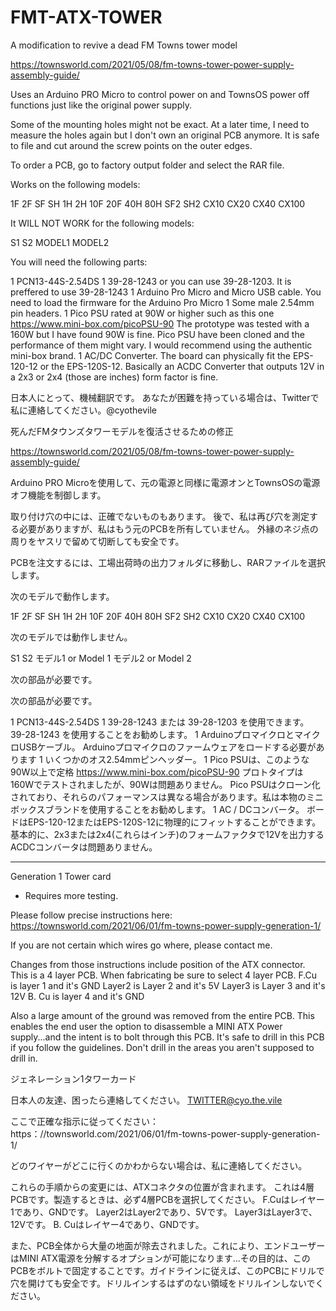 # FMT-ATX-TOWER
A modification to revive a dead FM Towns tower model


https://townsworld.com/2021/05/08/fm-towns-tower-power-supply-assembly-guide/

Uses an Arduino PRO Micro to control power on and TownsOS power off functions just like the original power supply.

Some of the mounting holes might not be exact.  At a later time, I need to measure the holes again but I don't own an original PCB anymore.  It is safe to file and cut around the screw points on the outer edges.

To order a PCB, go to factory output folder and select the RAR file.


Works on the following models:

1F
2F
SF
SH
1H
2H
10F
20F
40H
80H
SF2
SH2
CX10
CX20
CX40
CX100

It WILL NOT WORK for the following models:

S1
S2
MODEL1
MODEL2


You will need the following parts:

1    PCN13-44S-2.54DS
1	 39-28-1243    or you can use 39-28-1203.    It is preffered to use 39-28-1243
1    Arduino Pro Micro and Micro USB cable.  You need to load the firmware for the Arduino Pro Micro
1    Some male 2.54mm pin headers.
1    Pico PSU rated at 90W or higher such as this one   https://www.mini-box.com/picoPSU-90     The prototype was tested with a 160W but I have found 90W is fine.
		Pico PSU have been cloned and the performance of them might vary. I would recommend using the authentic mini-box brand.
1    AC/DC Converter.  The board can physically fit the EPS-120-12 or the EPS-120S-12.  Basically an ACDC Converter that outputs 12V in a 2x3 or 2x4 (those are inches) form factor is fine.

日本人にとって、機械翻訳です。 あなたが困難を持っている場合は、Twitterで私に連絡してください。@cyothevile


死んだFMタウンズタワーモデルを復活させるための修正

https://townsworld.com/2021/05/08/fm-towns-tower-power-supply-assembly-guide/

Arduino PRO Microを使用して、元の電源と同様に電源オンとTownsOSの電源オフ機能を制御します。

取り付け穴の中には、正確でないものもあります。 後で、私は再び穴を測定する必要がありますが、私はもう元のPCBを所有していません。 外縁のネジ点の周りをヤスリで留めて切断しても安全です。

PCBを注文するには、工場出荷時の出力フォルダに移動し、RARファイルを選択します。

次のモデルで動作します。

1F
2F
SF
SH
1H
2H
10F
20F
40H
80H
SF2
SH2
CX10
CX20
CX40
CX100

次のモデルでは動作しません。

S1
S2 
モデル1 or Model 1
モデル2 or Model 2

次の部品が必要です。


次の部品が必要です。

1 PCN13-44S-2.54DS
1 39-28-1243 または 39-28-1203 を使用できます。   39-28-1243 を使用することをお勧めします。
1 ArduinoプロマイクロとマイクロUSBケーブル。 Arduinoプロマイクロのファームウェアをロードする必要があります
1 いくつかのオス2.54mmピンヘッダー。
1 Pico PSUは、このような90W以上で定格 https://www.mini-box.com/picoPSU-90 プロトタイプは160Wでテストされましたが、90Wは問題ありません。
		Pico PSUはクローン化されており、それらのパフォーマンスは異なる場合があります。私は本物のミニボックスブランドを使用することをお勧めします。
1 AC / DCコンバータ。 ボードはEPS-120-12またはEPS-120S-12に物理的にフィットすることができます。 基本的に、2x3または2x4(これらはインチ)のフォームファクタで12Vを出力するACDCコンバータは問題ありません。


******************************************************

Generation 1 Tower card 


 - Requires more testing.


Please follow precise instructions here:  https://townsworld.com/2021/06/01/fm-towns-power-supply-generation-1/

If you are not certain which wires go where, please contact me.

Changes from those instructions include position of the ATX connector.  
This is a 4 layer PCB. When fabricating be sure to select 4 layer PCB.
F.Cu is layer 1 and it's GND
Layer2 is Layer 2 and it's 5V
Layer3 is Layer 3 and it's 12V
B. Cu is layer 4 and it's GND

Also a large amount of the ground was removed from the entire PCB. This enables the end user the option to disassemble a MINI ATX Power supply...and the intent is to bolt through this PCB.  It's safe to drill in this PCB if you follow the guidelines. Don't drill in the areas you aren't supposed to drill in.


ジェネレーション1タワーカード

日本人の友達、困ったら連絡してください。 TWITTER@cyo.the.vile

ここで正確な指示に従ってください：https：//townsworld.com/2021/06/01/fm-towns-power-supply-generation-1/

どのワイヤーがどこに行くのかわからない場合は、私に連絡してください。

これらの手順からの変更には、ATXコネクタの位置が含まれます。
これは4層PCBです。製造するときは、必ず4層PCBを選択してください。
F.Cuはレイヤー1であり、GNDです。
Layer2はLayer2であり、5Vです。
Layer3はLayer3で、12Vです。
B. Cuはレイヤー4であり、GNDです。

また、PCB全体から大量の地面が除去されました。これにより、エンドユーザーはMINI ATX電源を分解するオプションが可能になります...その目的は、このPCBをボルトで固定することです。ガイドラインに従えば、このPCBにドリルで穴を開けても安全です。ドリルインするはずのない領域をドリルインしないでください。
